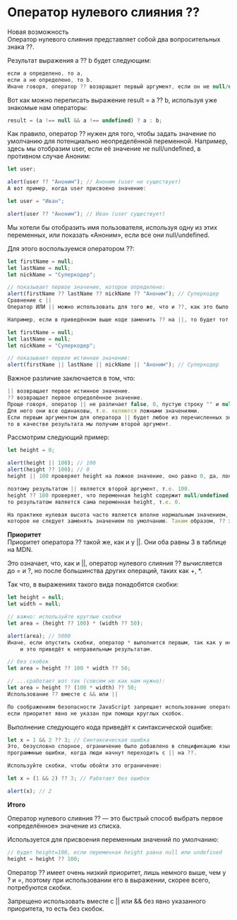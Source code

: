 # Оператор нулевого слияния ??

Новая возможность <br/>
Оператор нулевого слияния представляет собой два вопросительных знака ??.

Результат выражения a ?? b будет следующим:

```js
если a определено, то a,
если a не определено, то b.
Иначе говоря, оператор ?? возвращает первый аргумент, если он не null/undefined, иначе второй.
```

Вот как можно переписать выражение result = a ?? b, используя уже знакомые нам операторы:

```js
result = (a !== null && a !== undefined) ? a : b;
```

Как правило, оператор ?? нужен для того, чтобы задать значение по умолчанию для потенциально неопределённой переменной.
Например, здесь мы отобразим user, если её значение не null/undefined, в противном случае Аноним:

```js
let user;

alert(user ?? "Аноним"); // Аноним (user не существует)
А вот пример, когда user присвоено значение:

let user = "Иван";

alert(user ?? "Аноним"); // Иван (user существует)
```


Мы хотели бы отобразить имя пользователя, используя одну из этих переменных, 
или показать «Аноним», если все они null/undefined.

Для этого воспользуемся оператором ??:

```js
let firstName = null;
let lastName = null;
let nickName = "Суперкодер";

// показывает первое значение, которое определено:
alert(firstName ?? lastName ?? nickName ?? "Аноним"); // Суперкодер
Сравнение с ||
Оператор ИЛИ || можно использовать для того же, что и ??, как это было показано в предыдущей главе.
```

```js
Например, если в приведённом выше коде заменить ?? на ||, то будет тот же самый результат:

let firstName = null;
let lastName = null;
let nickName = "Суперкодер";

// показывает первое истинное значение:
alert(firstName || lastName || nickName || "Аноним"); // Суперкодер
```


Важное различие заключается в том, что:
```js
|| возвращает первое истинное значение.
?? возвращает первое определённое значение.
Проще говоря, оператор || не различает false, 0, пустую строку "" и null/undefined. 
Для него они все одинаковы, т.е. являются ложными значениями. 
Если первым аргументом для оператора || будет любое из перечисленных значений,
то в качестве результата мы получим второй аргумент.
```


Рассмотрим следующий пример:

```js
let height = 0;

alert(height || 100); // 100
alert(height ?? 100); // 0
height || 100 проверяет height на ложное значение, оно равно 0, да, ложное.

поэтому результатом || является второй аргумент, т.е. 100.
height ?? 100 проверяет, что переменная height содержит null/undefined, а поскольку это не так,
то результатом является сама переменная height, т.е. 0.

На практике нулевая высота часто является вполне нормальным значением,
которое не следует заменять значением по умолчанию. Таким образом, ?? здесь как раз работает так, как нужно.
```

<b>Приоритет</b> <br/>
Приоритет оператора ?? такой же, как и у ||. Они оба равны 3 в таблице на MDN.

Это означает, что, как и ||, оператор нулевого слияния ?? вычисляется до = и ?, 
но после большинства других операций, таких как +, *.

Так что, в выражениях такого вида понадобятся скобки:
```js
let height = null;
let width = null;

// важно: используйте круглые скобки
let area = (height ?? 100) * (width ?? 50);

alert(area); // 5000
Иначе, если опустить скобки, оператор * выполнится первым, так как у него приоритет выше, чем у ??, 
    и это приведёт к неправильным результатам.

// без скобок
let area = height ?? 100 * width ?? 50;

// ...сработает вот так (совсем не как нам нужно):
let area = height ?? (100 * width) ?? 50;
Использование ?? вместе с && или ||

По соображениям безопасности JavaScript запрещает использование оператора ?? вместе с && и ||, 
если приоритет явно не указан при помощи круглых скобок.
```

Выполнение следующего кода приведёт к синтаксической ошибке:

```js
let x = 1 && 2 ?? 3; // Синтаксическая ошибка
Это, безусловно спорное, ограничение было добавлено в спецификацию языка с целью избежать 
программные ошибки, когда люди начнут переходить с || на ??.

Используйте скобки, чтобы обойти это ограничение:

let x = (1 && 2) ?? 3; // Работает без ошибок

alert(x); // 2
```

<b>Итого</b>

Оператор нулевого слияния ?? — это быстрый способ выбрать первое «определённое» значение из списка.

Используется для присвоения переменным значений по умолчанию:

```js
// будет height=100, если переменная height равна null или undefined
height = height ?? 100;
```
Оператор ?? имеет очень низкий приоритет, лишь немного выше, чем у ? и =, поэтому при 
использовании его в выражении, скорее всего, потребуются скобки.

Запрещено использовать вместе с || или && без явно указанного приоритета, то есть без скобок.